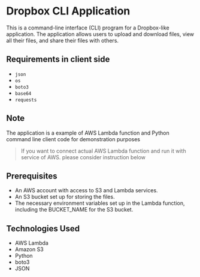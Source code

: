 # Dropbox CLI Application

This is a command-line interface (CLI) program for a Dropbox-like application. The application allows users to upload and download files, view all their files, and share their files with others.

## Requirements in client side 

- `json`
- `os`
- `boto3`
- `base64`
- `requests`

## Note 

The application is a example of AWS Lambda function and Python command line client code for demonstration purposes 

> If you want to connect actual AWS Lambda function and run it with service of AWS.
> please consider instruction below

## Prerequisites
* An AWS account with access to S3 and Lambda services.
* An S3 bucket set up for storing the files.
* The necessary environment variables set up in the Lambda function, including the BUCKET_NAME for the S3 bucket.

## Technologies Used

* AWS Lambda
* Amazon S3
* Python
* boto3
* JSON
